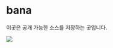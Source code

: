 # bana

이곳은 공개 가능한 소스를 저장하는 곳입니다.

<img src="https://capsule-render.vercel.app/api?type=waving&height=300&color=gradient&text=I%20like%20banacoffee&section=footer" />
